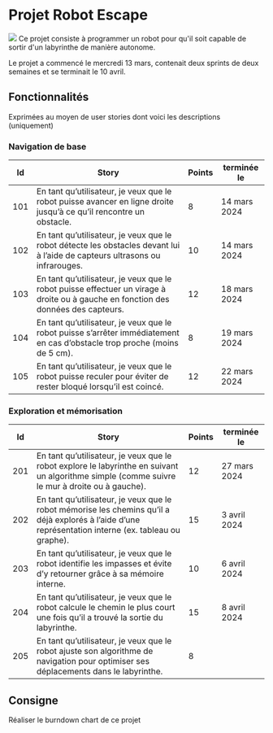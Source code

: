 # Projet Robot Escape

![](./assets/robot.png)
Ce projet consiste à programmer un robot pour qu'il soit capable de sortir d'un labyrinthe de manière autonome.

Le projet a commencé le mercredi 13 mars, contenait deux sprints de deux semaines et se terminait le 10 avril.

## Fonctionnalités

Exprimées au moyen de user stories dont voici les descriptions (uniquement)
### Navigation de base

| Id | Story | Points | terminée le |
|---|---|---|---|
|101|En tant qu’utilisateur, je veux que le robot puisse avancer en ligne droite jusqu’à ce qu’il rencontre un obstacle. |8|14 mars 2024
|102|En tant qu’utilisateur, je veux que le robot détecte les obstacles devant lui à l’aide de capteurs ultrasons ou infrarouges. |10|14 mars 2024
|103|En tant qu’utilisateur, je veux que le robot puisse effectuer un virage à droite ou à gauche en fonction des données des capteurs. |12|18 mars 2024 
|104|En tant qu’utilisateur, je veux que le robot puisse s’arrêter immédiatement en cas d’obstacle trop proche (moins de 5 cm). |8|19 mars 2024
|105|En tant qu’utilisateur, je veux que le robot puisse reculer pour éviter de rester bloqué lorsqu’il est coincé. |12| 22 mars 2024

### Exploration et mémorisation

| Id | Story | Points | terminée le |
|---|---|---|---|
|201|En tant qu’utilisateur, je veux que le robot explore le labyrinthe en suivant un algorithme simple (comme suivre le mur à droite ou à gauche). |12| 27 mars 2024
|202|En tant qu’utilisateur, je veux que le robot mémorise les chemins qu’il a déjà explorés à l’aide d’une représentation interne (ex. tableau ou graphe). |15| 3 avril 2024
|203|En tant qu’utilisateur, je veux que le robot identifie les impasses et évite d’y retourner grâce à sa mémoire interne. |10| 6 avril 2024
|204|En tant qu’utilisateur, je veux que le robot calcule le chemin le plus court une fois qu’il a trouvé la sortie du labyrinthe. |15| 8 avril 2024
|205|En tant qu’utilisateur, je veux que le robot ajuste son algorithme de navigation pour optimiser ses déplacements dans le labyrinthe. |8|

## Consigne

Réaliser le burndown chart de ce projet
